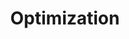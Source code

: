 ---
title: "Optimization"

categories: ['']

tags: ['optimization']

arabic: ['كفاءة قصوى', 'تحسين']

publishers: ['معجم مصطلحات التعلم الآلي والتعلم العميق وعلم البيانات']

types: "word"

slug: ""
---